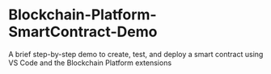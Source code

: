 # Blockchain-Platform-SmartContract-Demo
A brief step-by-step demo to create, test, and deploy a smart contract using VS Code and the Blockchain Platform extensions
